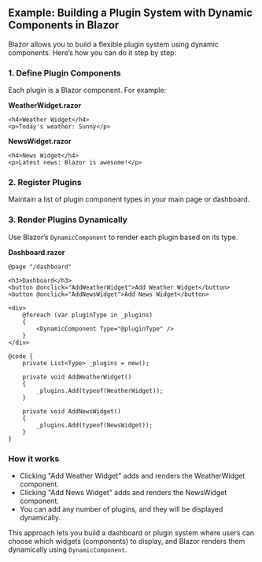 ## Example: Building a Plugin System with Dynamic Components in Blazor

Blazor allows you to build a flexible plugin system using dynamic components. Here’s how you can do it step by step:

### 1. Define Plugin Components
Each plugin is a Blazor component. For example:

**WeatherWidget.razor**
```razor
<h4>Weather Widget</h4>
<p>Today's weather: Sunny</p>
```

**NewsWidget.razor**
```razor
<h4>News Widget</h4>
<p>Latest news: Blazor is awesome!</p>
```

### 2. Register Plugins
Maintain a list of plugin component types in your main page or dashboard.

### 3. Render Plugins Dynamically
Use Blazor’s `DynamicComponent` to render each plugin based on its type.

**Dashboard.razor**
```razor
@page "/dashboard"

<h3>Dashboard</h3>
<button @onclick="AddWeatherWidget">Add Weather Widget</button>
<button @onclick="AddNewsWidget">Add News Widget</button>

<div>
	@foreach (var pluginType in _plugins)
	{
		<DynamicComponent Type="@pluginType" />
	}
</div>

@code {
	private List<Type> _plugins = new();

	private void AddWeatherWidget()
	{
		_plugins.Add(typeof(WeatherWidget));
	}

	private void AddNewsWidget()
	{
		_plugins.Add(typeof(NewsWidget));
	}
}
```

### How it works
- Clicking "Add Weather Widget" adds and renders the WeatherWidget component.
- Clicking "Add News Widget" adds and renders the NewsWidget component.
- You can add any number of plugins, and they will be displayed dynamically.

This approach lets you build a dashboard or plugin system where users can choose which widgets (components) to display, and Blazor renders them dynamically using `DynamicComponent`.

